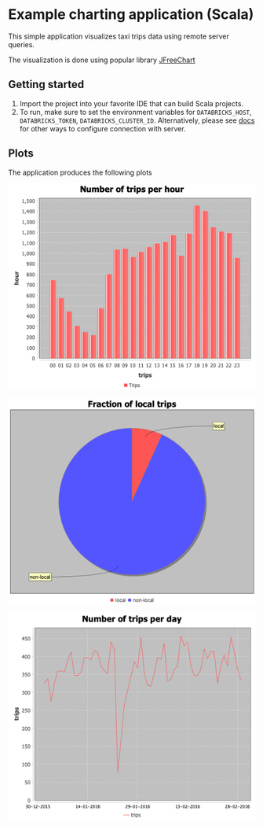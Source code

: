 # Example charting application (Scala)

This simple application visualizes taxi trips data using remote server queries.

The visualization is done using popular library [JFreeChart](https://www.jfree.org/jfreechart/)


## Getting started

1. Import the project into your favorite IDE that can build Scala projects.
2. To run, make sure to set the environment variables for `DATABRICKS_HOST`,
`DATABRICKS_TOKEN`, `DATABRICKS_CLUSTER_ID`.
Alternatively, please see [docs](https://docs.databricks.com/en/dev-tools/databricks-connect-ref.html#set-up-the-client)
for other ways to configure connection with server.

## Plots

The application produces the following plots

![Number of trips per hour](/scala/Charts/pics/trips_by_hour.png)

![Fraction of local trips](/scala/Charts/pics/localtrips.png)

![Number of trips per day](/scala/Charts/pics/trips_per_day.png)
